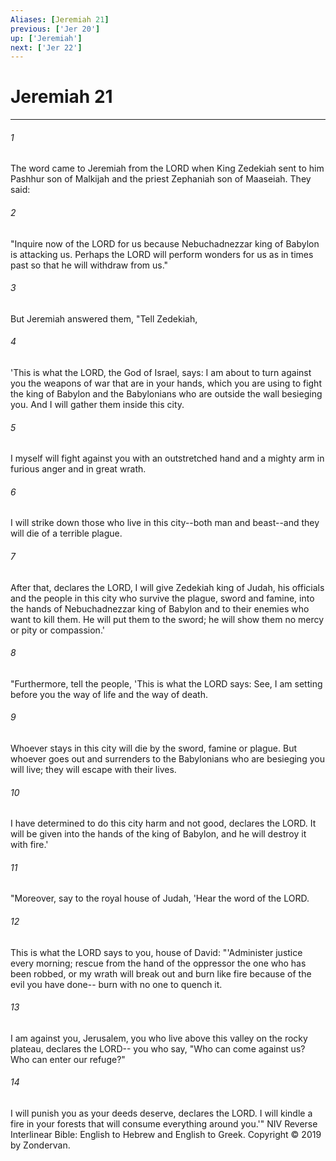 ```yaml
---
Aliases: [Jeremiah 21]
previous: ['Jer 20']
up: ['Jeremiah']
next: ['Jer 22']
---
```

# Jeremiah 21

***


###### 1 
The word came to Jeremiah from the LORD when King Zedekiah sent to him Pashhur son of Malkijah and the priest Zephaniah son of Maaseiah. They said: 

###### 2 
"Inquire now of the LORD for us because Nebuchadnezzar king of Babylon is attacking us. Perhaps the LORD will perform wonders for us as in times past so that he will withdraw from us." 

###### 3 
But Jeremiah answered them, "Tell Zedekiah, 

###### 4 
'This is what the LORD, the God of Israel, says: I am about to turn against you the weapons of war that are in your hands, which you are using to fight the king of Babylon and the Babylonians who are outside the wall besieging you. And I will gather them inside this city. 

###### 5 
I myself will fight against you with an outstretched hand and a mighty arm in furious anger and in great wrath. 

###### 6 
I will strike down those who live in this city--both man and beast--and they will die of a terrible plague. 

###### 7 
After that, declares the LORD, I will give Zedekiah king of Judah, his officials and the people in this city who survive the plague, sword and famine, into the hands of Nebuchadnezzar king of Babylon and to their enemies who want to kill them. He will put them to the sword; he will show them no mercy or pity or compassion.' 

###### 8 
"Furthermore, tell the people, 'This is what the LORD says: See, I am setting before you the way of life and the way of death. 

###### 9 
Whoever stays in this city will die by the sword, famine or plague. But whoever goes out and surrenders to the Babylonians who are besieging you will live; they will escape with their lives. 

###### 10 
I have determined to do this city harm and not good, declares the LORD. It will be given into the hands of the king of Babylon, and he will destroy it with fire.' 

###### 11 
"Moreover, say to the royal house of Judah, 'Hear the word of the LORD. 

###### 12 
This is what the LORD says to you, house of David: "'Administer justice every morning; rescue from the hand of the oppressor the one who has been robbed, or my wrath will break out and burn like fire because of the evil you have done-- burn with no one to quench it. 

###### 13 
I am against you, Jerusalem, you who live above this valley on the rocky plateau, declares the LORD-- you who say, "Who can come against us? Who can enter our refuge?" 

###### 14 
I will punish you as your deeds deserve, declares the LORD. I will kindle a fire in your forests that will consume everything around you.'" NIV Reverse Interlinear Bible: English to Hebrew and English to Greek. Copyright © 2019 by Zondervan.
